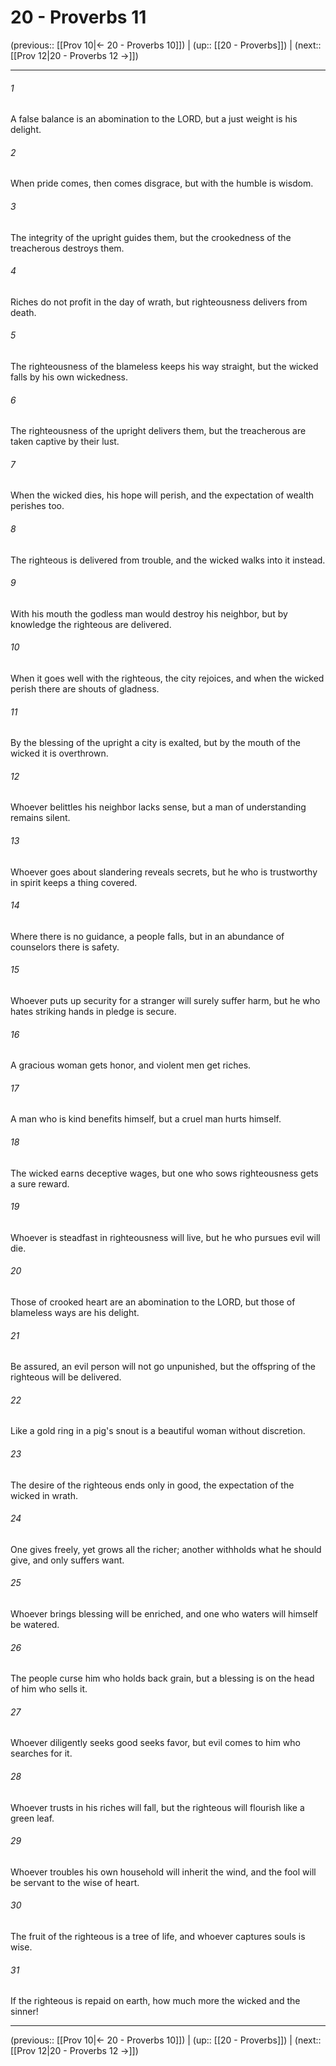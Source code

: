 # 20 - Proverbs 11

(previous:: [[Prov 10|← 20 - Proverbs 10]]) | (up:: [[20 - Proverbs]]) | (next:: [[Prov 12|20 - Proverbs 12 →]])

***


###### 1 
A false balance is an abomination to the LORD, but a just weight is his delight. 

###### 2 
When pride comes, then comes disgrace, but with the humble is wisdom. 

###### 3 
The integrity of the upright guides them, but the crookedness of the treacherous destroys them. 

###### 4 
Riches do not profit in the day of wrath, but righteousness delivers from death. 

###### 5 
The righteousness of the blameless keeps his way straight, but the wicked falls by his own wickedness. 

###### 6 
The righteousness of the upright delivers them, but the treacherous are taken captive by their lust. 

###### 7 
When the wicked dies, his hope will perish, and the expectation of wealth perishes too. 

###### 8 
The righteous is delivered from trouble, and the wicked walks into it instead. 

###### 9 
With his mouth the godless man would destroy his neighbor, but by knowledge the righteous are delivered. 

###### 10 
When it goes well with the righteous, the city rejoices, and when the wicked perish there are shouts of gladness. 

###### 11 
By the blessing of the upright a city is exalted, but by the mouth of the wicked it is overthrown. 

###### 12 
Whoever belittles his neighbor lacks sense, but a man of understanding remains silent. 

###### 13 
Whoever goes about slandering reveals secrets, but he who is trustworthy in spirit keeps a thing covered. 

###### 14 
Where there is no guidance, a people falls, but in an abundance of counselors there is safety. 

###### 15 
Whoever puts up security for a stranger will surely suffer harm, but he who hates striking hands in pledge is secure. 

###### 16 
A gracious woman gets honor, and violent men get riches. 

###### 17 
A man who is kind benefits himself, but a cruel man hurts himself. 

###### 18 
The wicked earns deceptive wages, but one who sows righteousness gets a sure reward. 

###### 19 
Whoever is steadfast in righteousness will live, but he who pursues evil will die. 

###### 20 
Those of crooked heart are an abomination to the LORD, but those of blameless ways are his delight. 

###### 21 
Be assured, an evil person will not go unpunished, but the offspring of the righteous will be delivered. 

###### 22 
Like a gold ring in a pig's snout is a beautiful woman without discretion. 

###### 23 
The desire of the righteous ends only in good, the expectation of the wicked in wrath. 

###### 24 
One gives freely, yet grows all the richer; another withholds what he should give, and only suffers want. 

###### 25 
Whoever brings blessing will be enriched, and one who waters will himself be watered. 

###### 26 
The people curse him who holds back grain, but a blessing is on the head of him who sells it. 

###### 27 
Whoever diligently seeks good seeks favor, but evil comes to him who searches for it. 

###### 28 
Whoever trusts in his riches will fall, but the righteous will flourish like a green leaf. 

###### 29 
Whoever troubles his own household will inherit the wind, and the fool will be servant to the wise of heart. 

###### 30 
The fruit of the righteous is a tree of life, and whoever captures souls is wise. 

###### 31 
If the righteous is repaid on earth, how much more the wicked and the sinner!

***

(previous:: [[Prov 10|← 20 - Proverbs 10]]) | (up:: [[20 - Proverbs]]) | (next:: [[Prov 12|20 - Proverbs 12 →]])
